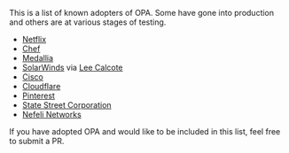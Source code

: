 This is a list of known adopters of OPA. Some have gone into production and
others are at various stages of testing.

* [Netflix](https://www.netflix.com)
* [Chef](https://www.chef.io/)
* [Medallia](https://www.medallia.com/)
* [SolarWinds](https://www.solarwinds.com/) via [Lee Calcote](https://github.com/leecalcote)
* [Cisco](https://www.cisco.com/)
* [Cloudflare](https://www.cloudflare.com/)
* [Pinterest](https://www.pinterest.com/)
* [State Street Corporation](http://www.statestreet.com/)
* [Nefeli Networks](https://nefeli.io)

If you have adopted OPA and would like to be included in this list, feel free to
submit a PR.
